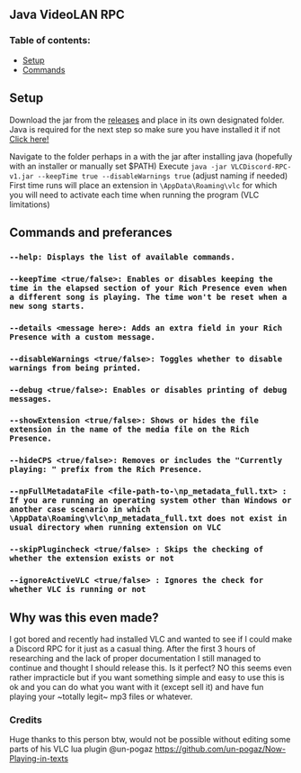 ## Java VideoLAN RPC

### Table of contents:
* [Setup](#setup)
* [Commands](#commands-and-preferances)

## Setup

Download the jar from the [releases](https://github.com/Napoleon-x/VideoLAN-VLC-Discord-RPC-in-Java/releases/tag/1.0) and place in its own designated folder.
Java is required for the next step so make sure you have installed it if not [Click here!](https://www.azul.com/downloads/?package=jdk#zulu)

Navigate to the folder perhaps in a with the jar after installing java (hopefully with an installer or manually set $PATH)
Execute `java -jar VLCDiscord-RPC-v1.jar --keepTime true --disableWarnings true` (adjust naming if needed)
First time runs will place an extension in `\AppData\Roaming\vlc` for which you will need to activate each time when running the program (VLC limitations)

## Commands and preferances

### `--help: Displays the list of available commands.`
### `--keepTime <true/false>: Enables or disables keeping the time in the elapsed section of your Rich Presence even when a different song is playing. The time won't be reset when a new song starts.`
### `--details <message here>: Adds an extra field in your Rich Presence with a custom message.`
### `--disableWarnings <true/false>: Toggles whether to disable warnings from being printed.`
### `--debug <true/false>: Enables or disables printing of debug messages.`
### `--showExtension <true/false>: Shows or hides the file extension in the name of the media file on the Rich Presence.`
### `--hideCPS <true/false>: Removes or includes the "Currently playing: " prefix from the Rich Presence.`
### `--npFullMetadataFile <file-path-to-\np_metadata_full.txt> : If you are running an operating system other than Windows or another case scenario in which \AppData\Roaming\vlc\np_metadata_full.txt does not exist in usual directory when running extension on VLC`
### `--skipPlugincheck <true/false> : Skips the checking of whether the extension exists or not`
### `--ignoreActiveVLC <true/false> : Ignores the check for whether VLC is running or not`

## Why was this even made?

I got bored and recently had installed VLC and wanted to see if I could make a Discord RPC for it just as a casual thing. After the first 3 hours of researching and the lack of proper documentation I still managed to continue and thought I should release this. Is it perfect? NO this seems even rather impracticle but if you want something simple and easy to use this is ok and you can do what you want with it (except sell it) and have fun playing your ~totally legit~ mp3 files or whatever.

### Credits 

Huge thanks to this person btw, would not be possible without editing some parts of his VLC lua plugin @un-pogaz https://github.com/un-pogaz/Now-Playing-in-texts
